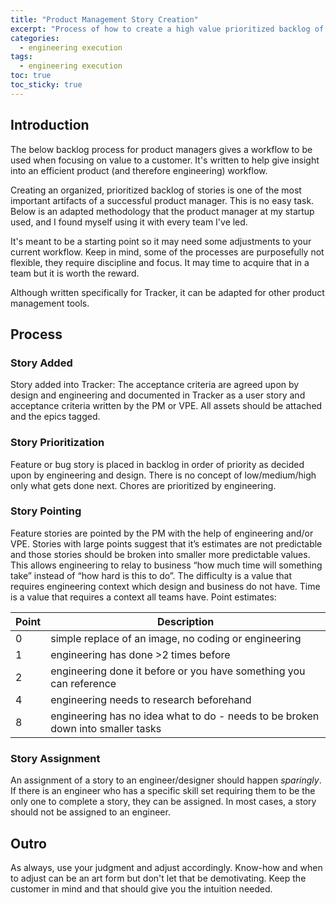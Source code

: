 ```yaml
---
title: "Product Management Story Creation" 
excerpt: "Process of how to create a high value prioritized backlog of understandable stories "
categories:
  - engineering execution
tags:
  - engineering execution
toc: true
toc_sticky: true
---
```

## Introduction
The below backlog process for product managers gives a workflow to be used when focusing on value to a customer. It's written to help give insight into an efficient product (and therefore engineering) workflow.

Creating an organized, prioritized backlog of stories is one of the most important artifacts of a successful product manager. This is no easy task. Below is an adapted methodology that the product manager at my startup used, and I found myself using it with every team I've led.

It's meant to be a starting point so it may need some adjustments to your current workflow. Keep in mind, some of the processes are purposefully not flexible, they require discipline and focus. It may time to acquire that in a team but it is worth the reward.

Although written specifically for Tracker, it can be adapted for other product management tools.

## Process
### Story Added
Story added into Tracker: The acceptance criteria are agreed upon by design and engineering and documented in Tracker as a user story and acceptance criteria written by the PM or VPE. All assets should be attached and the epics tagged.

### Story Prioritization
Feature or bug story is placed in backlog in order of priority as decided upon by engineering and design. There is no concept of low/medium/high only what gets done next. Chores are prioritized by engineering.

### Story Pointing
Feature stories are pointed by the PM with the help of engineering and/or VPE. Stories with large points suggest that it’s estimates are not predictable and those stories should be broken into smaller more predictable values. This allows engineering to relay to business “how much time will something take” instead of “how hard is this to do”. The difficulty is a value that requires engineering context which design and business do not have. Time is a value that requires a context all teams have. 
Point estimates:

Point|Description
---|----
0 | simple replace of an image, no coding or engineering
1| engineering has done >2 times before
2|engineering done it before or you have something you can reference
4|engineering needs to research beforehand
8|engineering has no idea what to do - needs to be broken down into smaller tasks

### Story Assignment
An assignment of a story to an engineer/designer should happen *sparingly*. If there is an engineer who has a specific skill set requiring them to be the only one to complete a story, they can be assigned. In most cases, a story should not be assigned to an engineer.

## Outro
As always, use your judgment and adjust accordingly. Know-how and when to adjust can be an art form but don't let that be demotivating. Keep the customer in mind and that should give you the intuition needed.